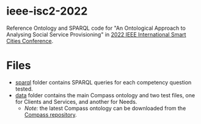 # ieee-isc2-2022

Reference Ontology and SPARQL code for "An Ontological Approach to Analysing Social Service Provisioning" in [2022 IEEE International Smart Cities Conference](https://attend.ieee.org/isc2-2022/).


# Files
- [sparql](sparql) folder contains SPARQL queries for each competency question tested.
- [data](data) folder contains the main Compass ontology and two test files, one for Clients and Services, and another for Needs.
  - _Note:_ the latest Compass ontology can be downloaded from the [Compass repository](https://github.com/csse-uoft/compass-ontology).
